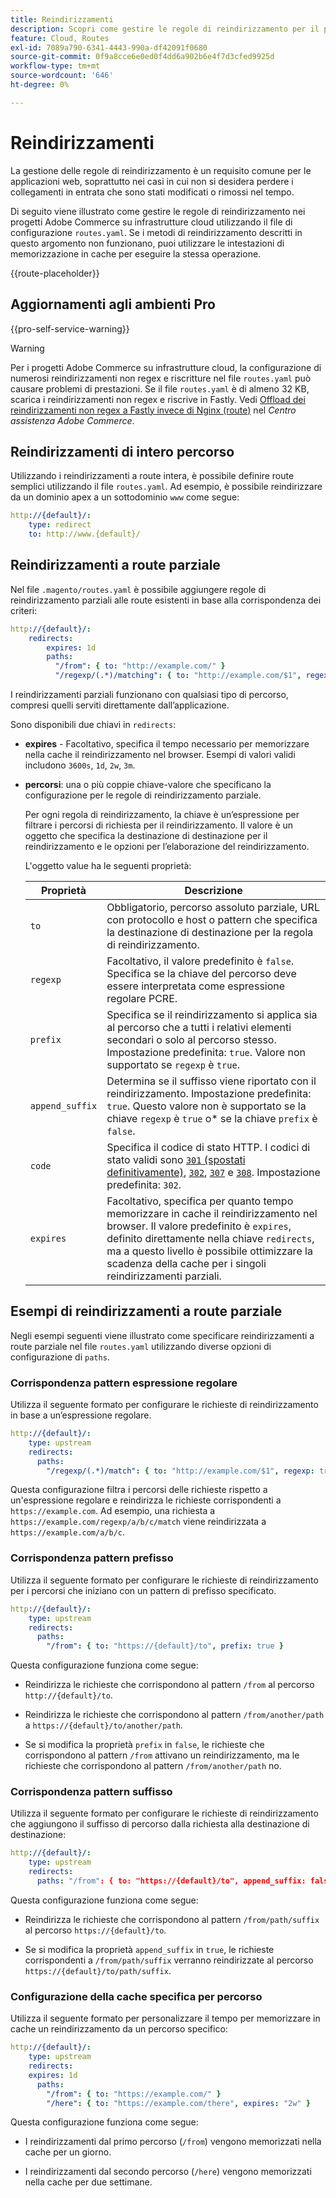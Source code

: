 ```yaml
---
title: Reindirizzamenti
description: Scopri come gestire le regole di reindirizzamento per il progetto di infrastruttura cloud di Adobe Commerce.
feature: Cloud, Routes
exl-id: 7089a790-6341-4443-990a-df42091f0680
source-git-commit: 0f9a8cce6e0ed0f4dd6a902b6e4f7d3cfed9925d
workflow-type: tm+mt
source-wordcount: '646'
ht-degree: 0%

---
```


# Reindirizzamenti

La gestione delle regole di reindirizzamento è un requisito comune per le applicazioni web, soprattutto nei casi in cui non si desidera perdere i collegamenti in entrata che sono stati modificati o rimossi nel tempo.

Di seguito viene illustrato come gestire le regole di reindirizzamento nei progetti Adobe Commerce su infrastrutture cloud utilizzando il file di configurazione `routes.yaml`. Se i metodi di reindirizzamento descritti in questo argomento non funzionano, puoi utilizzare le intestazioni di memorizzazione in cache per eseguire la stessa operazione.

{{route-placeholder}}

## Aggiornamenti agli ambienti Pro

{{pro-self-service-warning}}

>[!WARNING]
>
>Per i progetti Adobe Commerce su infrastrutture cloud, la configurazione di numerosi reindirizzamenti non regex e riscritture nel file `routes.yaml` può causare problemi di prestazioni. Se il file `routes.yaml` è di almeno 32 KB, scarica i reindirizzamenti non regex e riscrive in Fastly. Vedi [Offload dei reindirizzamenti non regex a Fastly invece di Nginx (route)](https://experienceleague.adobe.com/docs/commerce-knowledge-base/kb/troubleshooting/miscellaneous/offload-non-regex-redirects-to-fastly-instead-of-nginx-routes.html) nel _Centro assistenza Adobe Commerce_.

## Reindirizzamenti di intero percorso

Utilizzando i reindirizzamenti a route intera, è possibile definire route semplici utilizzando il file `routes.yaml`. Ad esempio, è possibile reindirizzare da un dominio apex a un sottodominio `www` come segue:

```yaml
http://{default}/:
    type: redirect
    to: http://www.{default}/
```

## Reindirizzamenti a route parziale

Nel file `.magento/routes.yaml` è possibile aggiungere regole di reindirizzamento parziali alle route esistenti in base alla corrispondenza dei criteri:

```yaml
http://{default}/:
    redirects:
        expires: 1d
        paths:
          "/from": { to: "http://example.com/" }
          "/regexp/(.*)/matching": { to: "http://example.com/$1", regexp: true }
```

I reindirizzamenti parziali funzionano con qualsiasi tipo di percorso, compresi quelli serviti direttamente dall’applicazione.

Sono disponibili due chiavi in `redirects`:

- **expires** - Facoltativo, specifica il tempo necessario per memorizzare nella cache il reindirizzamento nel browser. Esempi di valori validi includono `3600s`, `1d`, `2w`, `3m`.

- **percorsi**: una o più coppie chiave-valore che specificano la configurazione per le regole di reindirizzamento parziale.

  Per ogni regola di reindirizzamento, la chiave è un’espressione per filtrare i percorsi di richiesta per il reindirizzamento. Il valore è un oggetto che specifica la destinazione di destinazione per il reindirizzamento e le opzioni per l’elaborazione del reindirizzamento.

  L&#39;oggetto value ha le seguenti proprietà:

  | Proprietà | Descrizione |
  | ---------- | ----------- |
  | `to` | Obbligatorio, percorso assoluto parziale, URL con protocollo e host o pattern che specifica la destinazione di destinazione per la regola di reindirizzamento. |
  | `regexp` | Facoltativo, il valore predefinito è `false`. Specifica se la chiave del percorso deve essere interpretata come espressione regolare PCRE. |
  | `prefix` | Specifica se il reindirizzamento si applica sia al percorso che a tutti i relativi elementi secondari o solo al percorso stesso. Impostazione predefinita: `true`. Valore non supportato se `regexp` è `true`. |
  | `append_suffix` | Determina se il suffisso viene riportato con il reindirizzamento. Impostazione predefinita: `true`. Questo valore non è supportato se la chiave `regexp` è `true` o* se la chiave `prefix` è `false`. |
  | `code` | Specifica il codice di stato HTTP. I codici di stato validi sono [`301` (spostati definitivamente)](https://www.w3.org/Protocols/rfc2616/rfc2616-sec10.html#sec10.3.2), [`302`](https://www.w3.org/Protocols/rfc2616/rfc2616-sec10.html#sec10.3.3), [`307`](https://www.w3.org/Protocols/rfc2616/rfc2616-sec10.html#sec10.3.8) e [`308`](https://www.rfc-editor.org/rfc/rfc7238). Impostazione predefinita: `302`. |
  | `expires` | Facoltativo, specifica per quanto tempo memorizzare in cache il reindirizzamento nel browser. Il valore predefinito è `expires`, definito direttamente nella chiave `redirects`, ma a questo livello è possibile ottimizzare la scadenza della cache per i singoli reindirizzamenti parziali. |

## Esempi di reindirizzamenti a route parziale

Negli esempi seguenti viene illustrato come specificare reindirizzamenti a route parziale nel file `routes.yaml` utilizzando diverse opzioni di configurazione di `paths`.

### Corrispondenza pattern espressione regolare

Utilizza il seguente formato per configurare le richieste di reindirizzamento in base a un’espressione regolare.

```yaml
http://{default}/:
    type: upstream
    redirects:
      paths:
        "/regexp/(.*)/match": { to: "http://example.com/$1", regexp: true }
```

Questa configurazione filtra i percorsi delle richieste rispetto a un&#39;espressione regolare e reindirizza le richieste corrispondenti a `https://example.com`. Ad esempio, una richiesta a `https://example.com/regexp/a/b/c/match` viene reindirizzata a `https://example.com/a/b/c`.

### Corrispondenza pattern prefisso

Utilizza il seguente formato per configurare le richieste di reindirizzamento per i percorsi che iniziano con un pattern di prefisso specificato.

```yaml
http://{default}/:
    type: upstream
    redirects:
      paths:
        "/from": { to: "https://{default}/to", prefix: true }
```

Questa configurazione funziona come segue:

- Reindirizza le richieste che corrispondono al pattern `/from` al percorso `http://{default}/to`.

- Reindirizza le richieste che corrispondono al pattern `/from/another/path` a `https://{default}/to/another/path`.

- Se si modifica la proprietà `prefix` in `false`, le richieste che corrispondono al pattern `/from` attivano un reindirizzamento, ma le richieste che corrispondono al pattern `/from/another/path` no.

### Corrispondenza pattern suffisso

Utilizza il seguente formato per configurare le richieste di reindirizzamento che aggiungono il suffisso di percorso dalla richiesta alla destinazione di destinazione:

```yaml
http://{default}/:
    type: upstream
    redirects:
      paths: "/from": { to: "https://{default}/to", append_suffix: false }
```

Questa configurazione funziona come segue:

- Reindirizza le richieste che corrispondono al pattern `/from/path/suffix` al percorso `https://{default}/to`.

- Se si modifica la proprietà `append_suffix` in `true`, le richieste corrispondenti a `/from/path/suffix` verranno reindirizzate al percorso `https://{default}/to/path/suffix`.

### Configurazione della cache specifica per percorso

Utilizza il seguente formato per personalizzare il tempo per memorizzare in cache un reindirizzamento da un percorso specifico:

```yaml
http://{default}/:
    type: upstream
    redirects:
    expires: 1d
      paths:
        "/from": { to: "https://example.com/" }
        "/here": { to: "https://example.com/there", expires: "2w" }
```

Questa configurazione funziona come segue:

- I reindirizzamenti dal primo percorso (`/from`) vengono memorizzati nella cache per un giorno.

- I reindirizzamenti dal secondo percorso (`/here`) vengono memorizzati nella cache per due settimane.

